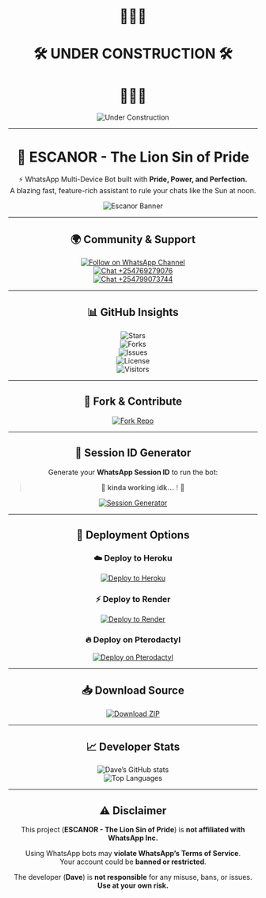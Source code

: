<div align="center">

# 🚧🚧🚧  
# 🛠️ **UNDER CONSTRUCTION** 🛠️  
# 🚧🚧🚧  

![Under Construction](https://media.giphy.com/media/3o6MbfalCikUdcKfUo/giphy.gif)

---

# 🦁 ESCANOR - The Lion Sin of Pride

⚡ WhatsApp Multi-Device Bot built with **Pride, Power, and Perfection.**  
A blazing fast, feature-rich assistant to rule your chats like the Sun at noon.  

![Escanor Banner](https://files.catbox.moe/0r0xfv.jpeg)

---

## 🌍 Community & Support

[![Follow on WhatsApp Channel](https://img.shields.io/badge/Follow-WhatsApp%20Channel-25D366?style=for-the-badge&logo=whatsapp)](https://whatsapp.com/channel/0029VavpWUvGk1Fkbzz0vz0v)  
[![Chat +254769279076](https://img.shields.io/badge/Chat-%2B254769279076-25D366?style=for-the-badge&logo=whatsapp)](https://wa.me/254769279076)  
[![Chat +254799073744](https://img.shields.io/badge/Chat-%2B254799073744-25D366?style=for-the-badge&logo=whatsapp)](https://wa.me/254799073744)

---

## 📊 GitHub Insights  

![Stars](https://img.shields.io/github/stars/Davemiracle01/ESCANOR-lion-sin-of-pride?style=for-the-badge&color=gold)  
![Forks](https://img.shields.io/github/forks/Davemiracle01/ESCANOR-lion-sin-of-pride?style=for-the-badge&color=blueviolet)  
![Issues](https://img.shields.io/github/issues/Davemiracle01/ESCANOR-lion-sin-of-pride?style=for-the-badge&color=red)  
![License](https://img.shields.io/github/license/Davemiracle01/ESCANOR-lion-sin-of-pride?style=for-the-badge&color=green)  
![Visitors](https://komarev.com/ghpvc/?username=Davemiracle01&label=Profile%20Views&color=0e75b6&style=for-the-badge)

---

## 🍴 Fork & Contribute  

[![Fork Repo](https://img.shields.io/badge/Fork-Our%20Repo-blueviolet?style=for-the-badge&logo=github)](https://github.com/Davemiracle01/ESCANOR-lion-sin-of-pride/fork)

---

## 🎉 Session ID Generator  

Generate your **WhatsApp Session ID** to run the bot:  

> 🚧 **kinda working idk...** ! 🚧  

[![Session Generator](https://img.shields.io/badge/Session%20ID-Coming%20Soon-FFD700?style=for-the-badge&logo=whatsapp&logoColor=white)](https://session-beige.vercel.app/)

---

## 🚀 Deployment Options  

### ☁️ Deploy to Heroku  
[![Deploy to Heroku](https://www.herokucdn.com/deploy/button.svg)](https://heroku.com/deploy?template=https://github.com/Davemiracle01/ESCANOR-lion-sin-of-pride)

### ⚡ Deploy to Render  
[![Deploy to Render](https://render.com/images/deploy-to-render-button.svg)](https://render.com/deploy?repo=https://github.com/Davemiracle01/ESCANOR-lion-sin-of-pride)

### 🔥 Deploy on Pterodactyl  
[![Deploy on Pterodactyl](https://img.shields.io/badge/Deploy%20on-Pterodactyl-orange?style=for-the-badge&logo=serverless)](https://github.com/Davemiracle01/ESCANOR-lion-sin-of-pride#pterodactyl-deployment-guide)

---

## 📥 Download Source  

[![Download ZIP](https://img.shields.io/badge/Download-ZIP-blue?style=for-the-badge&logo=github)](https://github.com/Davemiracle01/ESCANOR-lion-sin-of-pride/archive/refs/heads/main.zip)

---

## 📈 Developer Stats  

![Dave’s GitHub stats](https://github-readme-stats.vercel.app/api?username=Davemiracle01&show_icons=true&theme=radical)  
![Top Languages](https://github-readme-stats.vercel.app/api/top-langs/?username=Davemiracle01&layout=compact&theme=radical)  

---

## ⚠️ Disclaimer  

This project (**ESCANOR - The Lion Sin of Pride**) is **not affiliated with WhatsApp Inc.**  

Using WhatsApp bots may **violate WhatsApp’s Terms of Service**.  
Your account could be **banned or restricted**.  

The developer (**Dave**) is **not responsible** for any misuse, bans, or issues.  
**Use at your own risk.**

</div>

